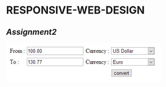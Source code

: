 # RESPONSIVE-WEB-DESIGN
## _Assignment2_
 
![screenshot](https://github.com/flashomer/RESPONSIVE-WEB-DESIGN/blob/main/YILDIRIM-Assignment2/Screenshot.jpg)